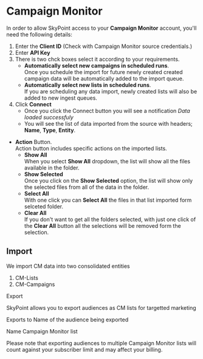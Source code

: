 # Campaign Monitor
In order to allow SkyPoint access to your **Campaign Monitor** account, you'll need the following details:
1. Enter the **Client ID** (Check with Campaign Monitor source credentials.)
1. Enter **API Key**
1. There is two chck boxes select it according to your requirements.
    - **Automatically select new campaigns in scheduled runs**.<br>
    Once you schedule the import for future newly created created campaign data will be automatically added to the import queue.
    - **Automatically select new lists in scheduled runs**.<br>
    If you are scheduling any data import, newly created lists will also be added to new ingest queues.
1. Click **Connect**
    - Once you click the Connect button you will see a notification *Data loaded successfuly*
    - You will see the list of data imported from the source with headers; **Name**, **Type**, **Entity**.

- **Action** Button.<br>
Action button includes specific actions on the imported lists.
    - **Show All**<br>
    When you select **Show All** dropdown, the list will show all the files available in the folder.
    - **Show Selected**<br>
    Once you click on the **Show Selected** option, the list will show only the selected files from all of the data in the folder.
    - **Select All**<br>
    With one click you can **Select All** the files in that list imported form selceted folder.
    - **Clear All**<br>
    If you don't want to get all the folders selected, with just one click of the **Clear All** button all the selections will be removed form the selection.


## Import 

We import CM data into two consolidated entities

1. CM-Lists
1. CM-Campaigns 

Export

SkyPoint allows you to export audiences as CM lists for targetted marketing 

Exports to	Name of the audience being exported

Name	Campaign Monitor list

Please note that exporting audiences to multiple Campaign Monitor lists will count against your subscriber limit and may affect your billing.

